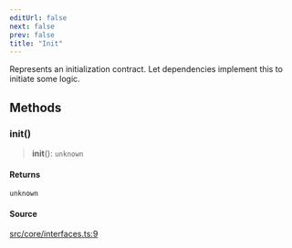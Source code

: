 ```yaml
---
editUrl: false
next: false
prev: false
title: "Init"
---
```


Represents an initialization contract.
Let dependencies implement this to initiate some logic.

## Methods

### init()

> **init**(): `unknown`

#### Returns

`unknown`

#### Source

[src/core/interfaces.ts:9](https://github.com/sern-handler/handler/blob/3e9b9229c8e4036aa031b2eb106ad88a9cfb5a7b/src/core/interfaces.ts#L9)
